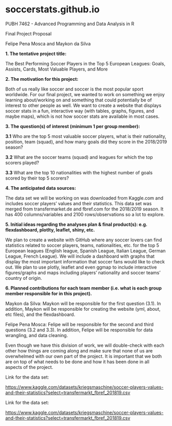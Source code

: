# soccerstats.github.io

PUBH 7462 - Advanced Programming and Data Analysis in R

Final Project Proposal 

Felipe Pena Mosca and Maykon da Silva
 
 

**1. The tentative project title:**
  
The Best Performing Soccer Players in the Top 5 European Leagues: Goals, Assists, Cards, Most Valuable Players, and More

 
**2. The motivation for this project:**
 
Both of us really like soccer and soccer is the most popular sport worldwide. For our final project, we wanted to work on something we enjoy learning about/working on and something that could potentially be of interest to other people as well. We want to create a website that displays soccer stats in a fun, interactive way (with tables, graphs, figures, and maybe maps), which is not how soccer stats are available in most cases.
 
**3. The question(s) of interest (minimum 1 per group member):**
 
**3.1** Who are the top 5 most valuable soccer players, what is their nationality, position, team (squad), and how many goals did they score in the 2018/2019 season?
 
**3.2** What are the soccer teams (squad) and leagues for which the top scorers played?
 
**3.3** What are the top 10 nationalities with the highest number of goals scored by their top 5 scorers? 
 
**4. The anticipated data sources:**
 
The data set we will be working on was downloaded from Kaggle.com and includes soccer players’ values and their statistics. This data set was merged from transfermarket.de and fbref.com for the 2018/2019 season. It has 400 columns/variables and 2100 rows/observations so a lot to explore. 
 
**5. Initial ideas regarding the analyses plan & final product(s): e.g. flexdashboard, plotlty, leaflet, shiny, etc.**
 
We plan to create a website with GitHub where any soccer lovers can find statistics related to soccer players, teams, nationalities, etc. for the top 5 European leagues (English league, Spanish League, Italian League, German League, French League). We will include a dashboard with graphs that display the most important information that soccer fans would like to check out. We plan to use plotly, leaflet and even ggmap to include interactive figures/graphs and maps including players’ nationality and soccer teams’ country of origin. 
 
**6. Planned contributions for each team member (i.e. what is each group member responsible for in this project).**
 
Maykon da Silva: Maykon will be responsible for the first question (3.1). In addition, Maykon will be responsible for creating the website (yml, about, etc files), and the flexdashboard. 
 
Felipe Pena Mosca: Felipe will be responsible for the second and third questions (3.2 and 3.3). In addition, Felipe will be responsible for data wrangling, and data cleaning.
 
Even though we have this division of work, we will double-check with each other how things are coming along and make sure that none of us are overwhelmed with our own part of the project. It is important that we both are on top of what needs to be done and how it has been done in all aspects of the project. 


Link for the data set:

https://www.kaggle.com/datasets/kriegsmaschine/soccer-players-values-and-their-statistics?select=transfermarkt_fbref_201819.csv

Link for the data set:

https://www.kaggle.com/datasets/kriegsmaschine/soccer-players-values-and-their-statistics?select=transfermarkt_fbref_201819.csv

